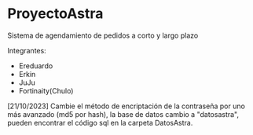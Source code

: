 # ProyectoAstra
Sistema de agendamiento de pedidos a corto y largo plazo

Integrantes: 
* Ereduardo
* Erkin 
* JuJu
* Fortinaity(Chulo)

[21/10/2023] Cambie el método de encriptación de la contraseña por uno más avanzado (md5 por hash), la base de datos cambio a "datosastra", pueden encontrar el código sql en la carpeta DatosAstra.
